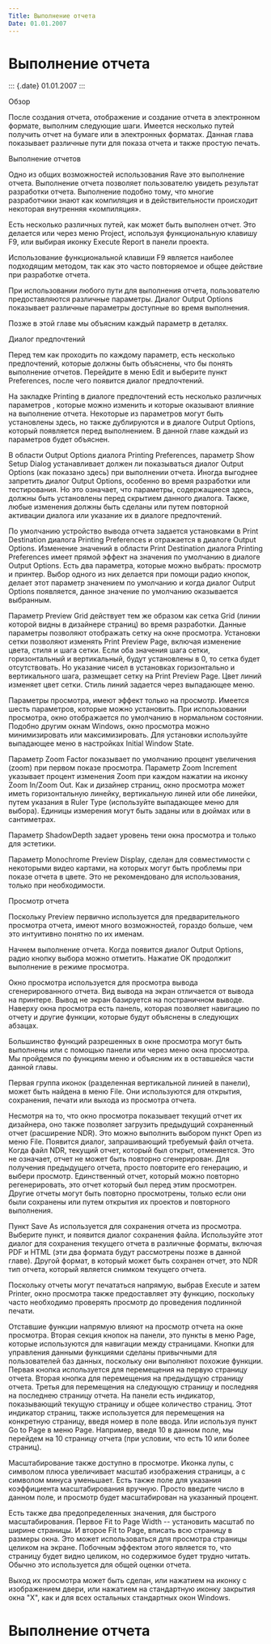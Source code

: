 ```yaml
---
Title: Выполнение отчета
Date: 01.01.2007
---
```



Выполнение отчета
=================

::: {.date}
01.01.2007
:::

Обзор

После создания отчета, отображение и создание отчета в электронном
формате, выполним следующие шаги. Имеется несколько путей получить отчет
на бумаге или в электронных форматах. Данная глава показывает различные
пути для показа отчета и также простую печать.

Выполнение отчетов

Одно из общих возможностей использования Rave это выполнение отчета.
Выполнение отчета позволяет пользователю увидеть результат разработки
отчета. Выполнение подобно тому, что многие разработчики знают как
компиляция и в действительности происходит некоторая внутренняя
«компиляция».

Есть несколько различных путей, как может быть выполнен отчет. Это
делается или через меню Project, используя функциональную клавишу F9,
или выбирая иконку Execute Report  в панели проекта.

Использование функциональной клавиши F9 является наиболее подходящим
методом, так как это часто повторяемое и общее действие при разработке
отчета.

При использовании любого пути для выполнения отчета, пользователю
предоставляются различные параметры. Диалог Output Options показывает
различные параметры доступные во время выполнения.

Позже в этой главе мы объясним каждый параметр в деталях.

Диалог предпочтений

Перед тем как проходить по каждому параметр, есть несколько
предпочтений, которые должны быть объяснены, что бы понять выполнение
отчетов. Перейдите в меню Edit и выберите пункт Preferences, после чего
появится диалог предпочтений.

На закладке Printing в диалоге предпочтений есть несколько различных
параметров , которые можно изменить и которые оказывают влияние на
выполнение отчета. Некоторые из параметров могут быть установлены здесь,
но также дублируются и в диалоге Output Options, который появляется
перед выполнением. В данной главе каждый из параметров будет объяснен.

В области Output Options диалога Printing Preferences, параметр Show
Setup Dialog устанавливает должен ли показываться диалог Output Options
(как показано здесь) при выполнении отчета. Иногда выгоднее запретить
диалог Output Options, особенно во время разработки или тестирования. Но
это означает, что параметры, содержащиеся  здесь, должны быть
установлены перед скрытием данного диалога. Также, любые изменения
должны быть сделаны или путем повторной активации диалога или указание
их в диалоге предпочтений.

По умолчанию устройство вывода отчета задается установками в Print
Destination диалога Printing Preferences и отражается в диалоге Output
Options. Изменение значений в области Print Destination диалога Printing
Preferences имеет прямой эффект на значения по умолчанию в диалоге
Output Options. Есть два параметра, которые можно выбрать: просмотр и
принтер. Выбор одного из них делается при помощи радио кнопок, делает
этот параметр значением по умолчанию и когда диалог Output Options
появляется, данное значение по умолчанию оказывается выбранным.

Параметр Preview Grid действует тем же образом как сетка Grid (линии
которой видны в дизайнере страниц) во время разработки. Данные параметры
позволяют отображать сетку на окне просмотра. Установки сетки позволяют
изменять Print Preview Page, включая изменение цвета, стиля и шага
сетки. Если оба значения шага сетки, горизонтальный и вертикальный,
будут установлены в 0, то сетка будет отсутствовать. Но указание чисел в
установках горизонтально и вертикального шага, размещает сетку на Print
Preview Page. Цвет линий изменяет цвет сетки. Стиль линий задается через
выпадающее меню.

Параметры просмотра, имеют эффект только на просмотр. Имеется шесть
параметров, которые можно установить. При использовании просмотра, окно
отображается по умолчанию в нормальном состоянии. Подобно другим окнам
Windows, окно просмотра можно минимизировать или максимизировать. Для
установки используйте выпадающее меню в настройках Initial Window State.

Параметр Zoom Factor показывает по умолчанию процент увеличения (zoom)
при первом показе просмотра. Параметр Zoom Increment указывает процент
изменения Zoom при каждом нажатии на иконку Zoom In/Zoom Out. Как и
дизайнер страниц, окно просмотра может иметь горизонтальную линейку,
вертикальную линей или обе линейки, путем указания в Ruler Type
(используйте выпадающее меню для выбора). Единицы измерения могут быть
заданы или в дюймах или в сантиметрах.

Параметр ShadowDepth задает уровень тени окна просмотра и только для
эстетики.

Параметр Monochrome Preview Display,  сделан для совместимости с
некоторыми видео картами, на которых могут быть проблемы при показе
отчета в цвете. Это не рекомендовано для использования, только при
необходимости.

Просмотр отчета

Поскольку Preview первично используется для предварительного просмотра
отчета, имеют много возможностей, гораздо больше, чем это интуитивно
понятно по их именам.

Начнем выполнение отчета. Когда появится диалог Output Options, радио
кнопку выбора можно отметить. Нажатие OK продолжит выполнение в режиме
просмотра.

 

Окно просмотра используется для просмотра вывода сгенерированного
отчета. Вид вывода на экран отличается от вывода на принтере. Вывод не
экран базируется на постраничном выводе. Наверху окна просмотра есть
панель, которая позволяет  навигацию по отчету и другие функции, которые
будут объяснены в следующих  абзацах.

Большинство функций разрешенных в окне просмотра могут быть выполнены
или с помощью панели или через меню окна просмотра. Мы пройдемся по
функциям меню и объясним их в оставшейся части данной главы.

Первая группа иконок (разделенная вертикальной линией в панели), может
быть найдена в меню File. Они используются для открытия, сохранения,
печати или выхода из просмотра отчета.

Несмотря на то, что окно просмотра показывает текущий отчет их
дизайнера, оно также позволяет загрузить предыдущий сохраненный отчет
(расширение NDR). Это можно выполнить выбором пункт Open из меню File.
Появится диалог, запрашивающий требуемый файл отчета. Когда файл NDR,
текущий отчет, который был открыт, отменяется. Это не означает, отчет не
может быть повторно сгенерирован. Для получения предыдущего отчета,
просто повторите его генерацию, и выбери просмотр. Единственный отчет,
который можно повторно регенерировать, это отчет который был перед этим
просмотрен. Другие отчеты могут быть повторно просмотрены, только если
они были сохранены или путем открытия их проектов и повторного
выполнения.

Пункт Save As используется для сохранения отчета из просмотра. Выберите
пункт,  и появится диалог сохранения файла. Используйте этот диалог для
сохранения текущего отчета в различные форматы, включая PDF и HTML (эти
два формата будут рассмотрены позже в данной главе). Другой формат, в
который может быть сохранен отчет, это NDR тип отчета, который является
снимком текущего отчета.

Поскольку отчеты могут печататься напрямую, выбрав Execute и затем
Printer, окно просмотра также предоставляет эту функцию, поскольку часто
необходимо проверять просмотр до проведения подлинной печати.

Отставшие функции напрямую влияют на просмотр отчета на окне просмотра.
Вторая секция кнопок на панели, это пункты в меню Page, которые
используются для навигации между страницами. Кнопки для управления
данными функциями сделаны привычными для пользователей баз данных,
поскольку они выполняют похожие функции. Первая кнопка используется для
перемещения на первую страницу отчета. Вторая кнопка для перемещения на
предыдущую страницу отчета. Третья для перемещения на следующую страницу
и последняя на последнею страницу отчета. На панели есть индикатор,
показывающий текущую страницу и общее количество страниц. Этот индикатор
страниц, также используется для перемещения на конкретную страницу,
введя номер в поле ввода. Или используя пункт Go to Page в меню Page.
Например, введя 10 в данном поле, мы перейдем на 10 страницу отчета (при
условии, что есть 10 или более страниц).

Масштабирование также доступно в просмотре. Иконка лупы, с символом
плюса увеличивает масштаб изображения страницы, а с символом минуса
уменьшает. Есть также поле для указания коэффициента масштабирования
вручную. Просто введите число в данном поле, и просмотр будет
масштабирован на указанный процент.

Есть также два предопределенных значения, для быстрого масштабирования.
Первое Fit to Page Width -- установить масштаб по ширине страницы. И
второе Fit to Page, вписать всю страницу в размеры окна. Это может
использоваться для просмотра страницы целиком на экране. Побочным
эффектом этого является то, что страницу будет видно целиком, но
содержимое будет трудно читать. Обычно это используется для общей оценки
отчета.

Выход их просмотра может быть сделан, или нажатием на иконку с
изображением двери, или  нажатием на стандартную иконку закрытия окна
\"X\", как и для всех остальных стандартных окон Windows.

Выполнение отчета
=================

<!-- TOC -->
